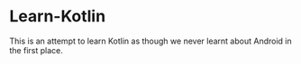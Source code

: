 # Learn-Kotlin
This is an attempt to learn Kotlin as though we never learnt about Android in the first place.
